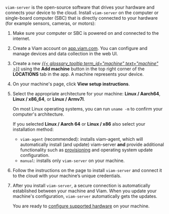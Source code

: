 `viam-server` is the open-source software that drives your hardware and connects your device to the cloud.
Install `viam-server` on the computer or single-board computer (SBC) that is directly connected to your hardware (for example sensors, cameras, or motors):

1. Make sure your computer or SBC is powered on and connected to the internet.

1. Create a Viam account on [app.viam.com](https://app.viam.com).
   You can configure and manage devices and data collection in the web UI.

1. Create a new [_{{< glossary_tooltip term_id="machine" text="machine" >}}_](/operate/hello-world/quickstart/#machines) using the **Add machine** button in the top right corner of the **LOCATIONS** tab in the app.
   A machine represents your device.

1. On your machine's page, click **View setup instructions**.

1. Select the appropriate architecture for your machine: **Linux / Aarch64**, **Linux / x86_64**, or **Linux / Armv7l**.

   On most Linux operating systems, you can run `uname -m` to confirm your computer's architecture.

   If you selected **Linux / Aarch 64** or **Linux / x86** also select your installation method:

   - `viam-agent` (recommended): installs viam-agent, which will automatically install (and update) viam-server **and** provide additional functionality such as [provisioning](/manage/fleet/provision/setup/) and operating system update configuration.
   - `manual`: installs only `viam-server` on your machine.

1. Follow the instructions on the page to install `viam-server` and connect it to the cloud with your machine’s unique credentials.

1. After you install `viam-server`, a secure connection is automatically established between your machine and Viam.
   When you update your machine's configuration, `viam-server` automatically gets the updates.

   You are ready to [configure supported hardware](/operate/modules/configure-modules/) on your machine.

